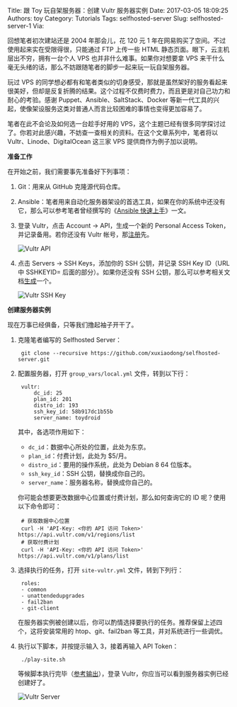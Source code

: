 Title: 跟 Toy 玩自架服务器：创建 Vultr 服务器实例
Date: 2017-03-05 18:09:25
Authors: toy
Category: Tutorials
Tags: selfhosted-server
Slug: selfhosted-server-1
Via: 

回想笔者初次建站还是 2004 年那会儿，花 120 元 1
年在网易购买了空间。不过使用起来实在受限得很，只能通过 FTP 上传一些 HTML
静态页面。眼下，云主机层出不穷，拥有一台个人 VPS 也并非什么难事。如果你对想要拿
VPS 来干什么毫无头绪的话，那么不妨跟随笔者的脚步一起来玩一玩自架服务器。

<!-- PELICAN_END_SUMMARY -->

玩过 VPS
的同学想必都有和笔者类似的切身感受，那就是虽然架好的服务看起来很美好，但却是反复折腾的结果。这个过程不仅费时费力，而且更是对自己功力和耐心的考验。感谢
Puppet、Ansible、SaltStack、Docker
等新一代工具的兴起，使像架设服务这类对普通人而言比较困难的事情也变得更加容易了。

笔者在此不会论及如何选一台趁手好用的
VPS，这个主题已经有很多同学探讨过了。你若对此感兴趣，不妨查一查相关的资料。在这个文章系列中，笔者将以
Vultr、Linode、DigitalOcean 这三家 VPS 提供商作为例子加以说明。

**准备工作**

在开始之前，我们需要事先准备好下列事项：

1. Git：用来从 GitHub 克隆源代码仓库。
2. Ansible：笔者用来自动化服务器架设的首选工具，如果在你的系统中还没有它，那么可以参考笔者曾经撰写的《[Ansible 快速上手][1]》一文。
3. 登录 Vultr，点击 Account &rarr; API，生成一个新的 Personal Access
   Token，并记录备用。若你还没有 Vultr 帐号，那[注册][2]先。

    ![Vultr API]({filename}/images/vultr-api.png)

4. 点击 Servers &rarr; SSH Keys，添加你的 SSH 公钥，并记录 SSH Key ID（URL 中
   SSHKEYID= 后面的部分）。如果你还没有 SSH
   公钥，那么可以参考相关文档[生成][3]一个。

    ![Vultr SSH Key]({filename}/images/vultr-ssh.png)

**创建服务器实例**

现在万事已经俱备，只等我们撸起袖子开干了。

1. 克隆笔者编写的 Selfhosted Server：

        git clone --recursive https://github.com/xuxiaodong/selfhosted-server.git

2. 配置服务器，打开 `group_vars/local.yml` 文件，转到以下行：

        vultr:
            dc_id: 25
            plan_id: 201
            distro_id: 193
            ssh_key_id: 58b917dc1b55b
            server_name: toydroid

    其中，各选项作用如下：

    + `dc_id`：数据中心所处的位置，此处为东京。
    + `plan_id`：付费计划，此处为 $5/月。
    + `distro_id`：要用的操作系统，此处为 Debian 8 64 位版本。
    + `ssh_key_id`：SSH 公钥，替换成你自己的。
    + `server_name`：服务器名称，替换成你自己的。

    你可能会想要更改数据中心位置或付费计划，那么如何查询它的 ID
    呢？使用以下命令即可：

        # 获取数据中心位置
        curl -H 'API-Key: <你的 API 访问 Token>' https://api.vultr.com/v1/regions/list
        # 获取付费计划
        curl -H 'API-Key: <你的 API 访问 Token>' https://api.vultr.com/v1/plans/list

3. 选择执行的任务，打开 `site-vultr.yml` 文件，转到下列行：

        roles:
        - common
        - unattendedupgrades
        - fail2ban
        - git-client

    在服务器实例被创建以后，你可以酌情选择要执行的任务。推荐保留上述四个，这将安装常用的
    htop、git、fail2ban 等工具，并对系统进行一些调优。

4. 执行以下脚本，并按提示输入 3，接着再输入 API Token：

        ./play-site.sh

    等候脚本执行完毕（[参考输出][4]），登录 Vultr，你应当可以看到服务器实例已经创建好了。

    ![Vultr Server]({filename}/images/vultr-server.png)

[1]: https://linuxtoy.org/archives/hands-on-with-ansible.html
[2]: http://www.vultr.com/?ref=7123175
[3]: https://www.vultr.com/docs/how-do-i-generate-ssh-keys/
[4]: https://paste.unixkoans.com/view/8f0b8cb2
